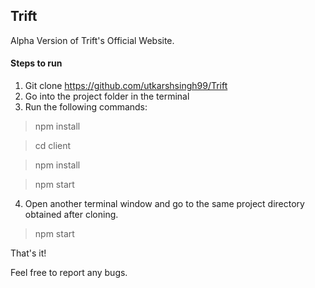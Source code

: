 ## Trift

Alpha Version of Trift's Official Website.

#### Steps to run

1. Git clone https://github.com/utkarshsingh99/Trift
2. Go into the project folder in the terminal
3. Run the following commands:
> npm install

> cd client

> npm install

> npm start

4. Open another terminal window and go to the same project directory obtained after cloning.

> npm start

That's it!

Feel free to report any bugs.